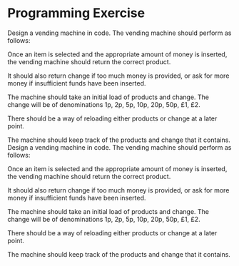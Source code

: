 # Programming Exercise

Design a vending machine in code. The vending machine should perform as follows:

Once an item is selected and the appropriate amount of money is inserted, the vending machine should return the correct product.

It should also return change if too much money is provided, or ask for more money if insufficient funds have been inserted.

The machine should take an initial load of products and change. The change will be of denominations 1p, 2p, 5p, 10p, 20p, 50p, £1, £2.

There should be a way of reloading either products or change at a later point.

The machine should keep track of the products and change that it contains.
Design a vending machine in code. The vending machine should perform as follows:

Once an item is selected and the appropriate amount of money is inserted, the vending machine should return the correct product.

It should also return change if too much money is provided, or ask for more money if insufficient funds have been inserted.

The machine should take an initial load of products and change. The change will be of denominations 1p, 2p, 5p, 10p, 20p, 50p, £1, £2.

There should be a way of reloading either products or change at a later point.

The machine should keep track of the products and change that it contains.